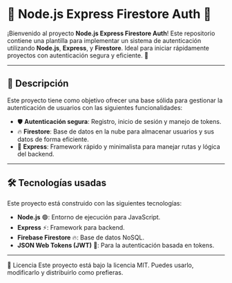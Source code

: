 # 🚀 Node.js Express Firestore Auth 🔐

¡Bienvenido al proyecto **Node.js Express Firestore Auth**! Este repositorio contiene una plantilla para implementar un sistema de autenticación utilizando **Node.js**, **Express**, y **Firestore**. Ideal para iniciar rápidamente proyectos con autenticación segura y eficiente. 🌟

---

## 📝 **Descripción**
Este proyecto tiene como objetivo ofrecer una base sólida para gestionar la autenticación de usuarios con las siguientes funcionalidades:
- 🛡️ **Autenticación segura**: Registro, inicio de sesión y manejo de tokens.
- 🔥 **Firestore**: Base de datos en la nube para almacenar usuarios y sus datos de forma eficiente.
- 🚀 **Express**: Framework rápido y minimalista para manejar rutas y lógica del backend.

---

## 🛠️ **Tecnologías usadas**
Este proyecto está construido con las siguientes tecnologías:
- **Node.js** 🟢: Entorno de ejecución para JavaScript.
- **Express** ⚡: Framework para backend.
- **Firebase Firestore** 🔥: Base de datos NoSQL.
- **JSON Web Tokens (JWT)** 🔑: Para la autenticación basada en tokens.

---

📜 Licencia
Este proyecto está bajo la licencia MIT. Puedes usarlo, modificarlo y distribuirlo como prefieras.